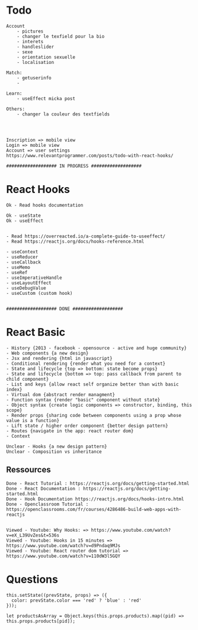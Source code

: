 # Todo

	Account
		- pictures
		- changer le texfield pour la bio
		- interets
		- handleslider
		- sexe
		- orientation sexuelle
		- localisation

	Match:
		- getuserinfo
		- 

	Learn:
		- useEffect micka post
	
	Others:
		- changer la couleur des textfields
	



	Inscription => mobile view
	Login => mobile view
	Account => user settings
	https://www.relevantprogrammer.com/posts/todo-with-react-hooks/	
	
	################### IN PROGRESS ###################

# React Hooks

	Ok - Read hooks documentation

	Ok - useState
	Ok - useEffect

	
	- Read https://overreacted.io/a-complete-guide-to-useeffect/
	- Read https://reactjs.org/docs/hooks-reference.html
	
	- useContext
	- useReducer
	- useCallback
	- useMemo
	- useRef
	- useImperativeHandle
	- useLayoutEffect
	- useDebugValue
	- useCustom (custom hook)


	################### DONE ###################

# React Basic

	- History {2013 - facebook - opensource - active and huge community}
	- Web components {a new design}
	- Jsx and rendering {html in javascript}
	- Conditional rendering {render what you need for a context}
	- State and lifecycle {top => bottom: state become props}
	- State and lifecycle {bottom => top: pass callback from parent to child component}
	- List and keys {allow react self organize better than with basic index}
	- Virtual dom {abstract render managment}
	- Function syntax {render "basic" component without state}
	- Object syntax {create logic components => constructor, binding, this scope}
	- Render props {sharing code between components using a prop whose value is a function}
	- Lift state / higher order component {better design pattern}
	- Routes {navigate in the app: react router dom}
	- Context

	Unclear - Hooks {a new design pattern}
	Unclear - Composition vs inheritance



## Ressources

		
	Done - React Tutorial : https://reactjs.org/docs/getting-started.html
	Done - React Documentation : https://reactjs.org/docs/getting-started.html
	Done - Hook Documentation https://reactjs.org/docs/hooks-intro.html
	Done - Openclassroom Tutorial : https://openclassrooms.com/fr/courses/4286486-build-web-apps-with-reactjs


	Viewed - Youtube: Why Hooks: => https://www.youtube.com/watch?v=eX_L39UvZes&t=536s
	Viewed - Youtube: Hooks in 15 minutes => https://www.youtube.com/watch?v=d9Pndaq9MJs
	Viewed - Youtube: React router dom tutorial => https://www.youtube.com/watch?v=110dW3l5GQY

# Questions

	this.setState((prevState, props) => ({
	  color: prevState.color === 'red' ? 'blue' : 'red'
	}));

	let productsAsArray = Object.keys(this.props.products).map((pid) => this.props.products[pid]);
